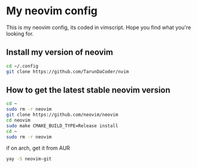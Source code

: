 # My neovim config

This is my neovim config, its coded in vimscript. Hope you find what you're looking for.

## Install my version of neovim
```bash
cd ~/.config
git clone https://github.com/TarunDaCoder/nvim
```

## How to get the latest stable neovim version
```bash
cd ~
sudo rm -r neovim
git clone https://github.com/neovim/neovim
cd neovim
sudo make CMAKE_BUILD_TYPE=Release install
cd ~
sudo rm -r neovim
```
if on arch, get it from AUR
```bash
yay -S neovim-git
```

